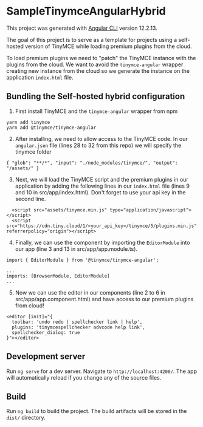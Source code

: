 # SampleTinymceAngularHybrid

This project was generated with [Angular CLI](https://github.com/angular/angular-cli) version 12.2.13.

The goal of this project is to serve as a template for projects using a self-hosted version of TinyMCE while loading premium plugins from the cloud.

To load premium plugins we need to "patch" the TinyMCE instance with the plugins from the cloud. We want to avoid the `tinymce-angular` wrapper creating new instance from the cloud so we generate the instance on the application `index.html` file.

## Bundling the Self-hosted hybrid configuration

1. First install TinyMCE and the `tinymce-angular` wrapper from npm

```
yarn add tinymce
yarn add @tinymce/tinymce-angular
```

2. After installing, we need to allow access to the TinyMCE code. In our `angular.json` file (lines 28 to 32 from this repo) we will specify the tinymce folder 

```
{ "glob": "**/*", "input": "./node_modules/tinymce/", "output": "/assets/" }
```

3. Next, we will load the TinyMCE script and the premium plugins in our application by adding the following lines in our `index.html` file (lines 9 and 10 in src/app/index.html). Don't forget to use your api key in the second line.

```
  <script src="assets/tinymce.min.js" type="application/javascript"></script> 
  <script src="https://cdn.tiny.cloud/1/<your_api_key>/tinymce/5/plugins.min.js" referrerpolicy="origin"></script> 
```

4. Finally, we can use the component by importing the `EditorModule` into our app (line 3 and 13 in src/app/app.module.ts).

```
import { EditorModule } from '@tinymce/tinymce-angular';

...
imports: [BrowserModule, EditorModule]
...
```

5. Now we can use the editor in our components (line 2 to 6 in src/app/app.component.html) and have access to our premium plugins from cloud!

```
<editor [init]="{
  toolbar: 'undo redo | spellchecker link | help',
  plugins: 'tinymcespellchecker advcode help link',
  spellchecker_dialog: true
}"></editor>
```


## Development server

Run `ng serve` for a dev server. Navigate to `http://localhost:4200/`. The app will automatically reload if you change any of the source files.

## Build

Run `ng build` to build the project. The build artifacts will be stored in the `dist/` directory.